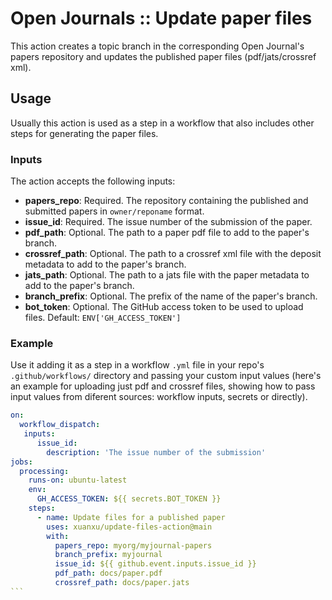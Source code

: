 # Open Journals :: Update paper files

This action creates a topic branch in the corresponding Open Journal's papers repository and updates the published paper files (pdf/jats/crossref xml).

## Usage

Usually this action is used as a step in a workflow that also includes other steps for generating the paper files.

### Inputs

The action accepts the following inputs:

- **papers_repo**: Required. The repository containing the published and submitted papers in `owner/reponame` format.
- **issue_id**: Required. The issue number of the submission of the paper.
- **pdf_path**: Optional. The path to a paper pdf file to add to the paper's branch.
- **crossref_path**: Optional. The path to a crossref xml file with the deposit metadata to add to the paper's branch.
- **jats_path**: Optional. The path to a jats file with the paper metadata to add to the paper's branch.
- **branch_prefix**: Optional. The prefix of the name of the paper's branch.
- **bot_token**: Optional. The GitHub access token to be used to upload files. Default: `ENV['GH_ACCESS_TOKEN']`

### Example

Use it adding it as a step in a workflow `.yml` file in your repo's `.github/workflows/` directory and passing your custom input values (here's an example for uploading just pdf and crossref files, showing how to pass input values from diferent sources: workflow inputs, secrets or directly).

````yaml
on:
  workflow_dispatch:
   inputs:
      issue_id:
        description: 'The issue number of the submission'
jobs:
  processing:
    runs-on: ubuntu-latest
    env:
      GH_ACCESS_TOKEN: ${{ secrets.BOT_TOKEN }}
    steps:
      - name: Update files for a published paper
        uses: xuanxu/update-files-action@main
        with:
          papers_repo: myorg/myjournal-papers
          branch_prefix: myjournal
          issue_id: ${{ github.event.inputs.issue_id }}
          pdf_path: docs/paper.pdf
          crossref_path: docs/paper.jats
```
